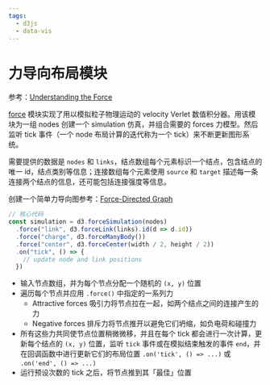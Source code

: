 ```yaml
---
tags:
  - d3js
  - data-vis
---
```


# 力导向布局模块
参考：[Understanding the Force](https://medium.com/@sxywu/understanding-the-force-ef1237017d5)

[force](https://github.com/d3/d3-force/tree/v2.1.1) 模块实现了用以模拟粒子物理运动的 velocity Verlet 数值积分器。用该模块为一组 nodes 创建一个 simulation 仿真，并组合需要的 forces 力模型。然后监听 tick 事件（一个 node 布局计算的迭代称为一个 tick）来不断更新图形系统。

需要提供的数据是 `nodes` 和 `links`，结点数组每个元素标识一个结点，包含结点的唯一 id，结点类别等信息；连接数组每个元素使用 `source` 和 `target` 描述每一条连接两个结点的信息，还可能包括连接强度等信息。

创建一个简单力导向图参考：[Force-Directed Graph](https://observablehq.com/@d3/force-directed-graph?collection=@d3/d3-force)

```js
// 核心代码
const simulation = d3.forceSimulation(nodes)
  .force("link", d3.forceLink(links).id(d => d.id))
  .force("charge", d3.forceManyBody())
  .force("center", d3.forceCenter(width / 2, height / 2))
  .on("tick", () => {
    // update node and link positions
  })
```

* 输入节点数组，并为每个节点分配一个随机的 `(x, y)` 位置
* 遍历每个节点并应用 `.force()` 中指定的一系列力
    * Attractive forces 吸引力将节点拉在一起，如两个结点之间的连接产生的力
    * Negative forces 排斥力将节点推开以避免它们坍缩，如负电荷和碰撞力
* 所有这些力共同使节点位置稍微微移，并且在每个 tick 都会进行一次计算，更新每个结点的 `(x, y)` 位置，监听 `tick` 事件或在模拟结束触发的事件 `end`，并在回调函数中进行更新它们的布局位置 `.on('tick', () => ...)` 或 `.on('end', () => ...)`
* 运行预设次数的 tick 之后，将节点推到其「最佳」位置